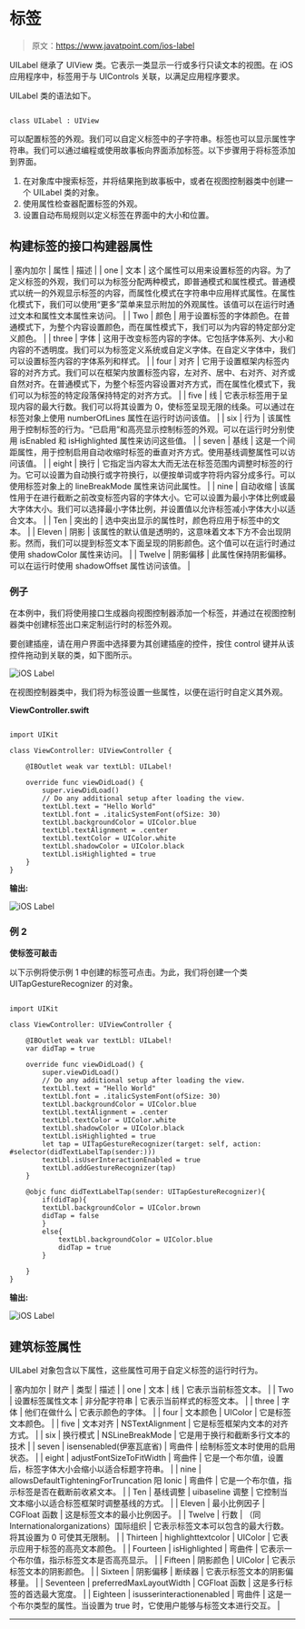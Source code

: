 # 标签

> 原文：<https://www.javatpoint.com/ios-label>

UILabel 继承了 UIView 类。它表示一类显示一行或多行只读文本的视图。在 iOS 应用程序中，标签用于与 UIControls 关联，以满足应用程序要求。

UILabel 类的语法如下。

```

class UILabel : UIView

```

可以配置标签的外观。我们可以自定义标签中的子字符串。标签也可以显示属性字符串。我们可以通过编程或使用故事板向界面添加标签。以下步骤用于将标签添加到界面。

1.  在对象库中搜索标签，并将结果拖到故事板中，或者在视图控制器类中创建一个 UILabel 类的对象。
2.  使用属性检查器配置标签的外观。
3.  设置自动布局规则以定义标签在界面中的大小和位置。

## 构建标签的接口构建器属性

| 塞内加尔 | 属性 | 描述 |
| one | 文本 | 这个属性可以用来设置标签的内容。为了定义标签的外观，我们可以为标签分配两种模式，即普通模式和属性模式。普通模式以统一的外观显示标签的内容，而属性化模式在字符串中应用样式属性。在属性化模式下，我们可以使用“更多”菜单来显示附加的外观属性。该值可以在运行时通过文本和属性文本属性来访问。 |
| Two | 颜色 | 用于设置标签的字体颜色。在普通模式下，为整个内容设置颜色，而在属性模式下，我们可以为内容的特定部分定义颜色。 |
| three | 字体 | 这用于改变标签内容的字体。它包括字体系列、大小和内容的不透明度。我们可以为标签定义系统或自定义字体。在自定义字体中，我们可以设置标签内容的字体系列和样式。 |
| four | 对齐 | 它用于设置框架内标签内容的对齐方式。我们可以在框架内放置标签内容，左对齐、居中、右对齐、对齐或自然对齐。在普通模式下，为整个标签内容设置对齐方式，而在属性化模式下，我们可以为标签的特定段落保持特定的对齐方式。 |
| five | 线 | 它表示标签用于呈现内容的最大行数。我们可以将其设置为 0，使标签呈现无限的线条。可以通过在标签对象上使用 numberOfLines 属性在运行时访问该值。 |
| six | 行为 | 该属性用于控制标签的行为。“已启用”和高亮显示控制标签的外观。可以在运行时分别使用 isEnabled 和 isHighlighted 属性来访问这些值。 |
| seven | 基线 | 这是一个间距属性，用于控制启用自动收缩时标签的垂直对齐方式。使用基线调整属性可以访问该值。 |
| eight | 换行 | 它指定当内容太大而无法在标签范围内调整时标签的行为。它可以设置为自动换行或字符换行，以便按单词或字符将内容分成多行。可以使用标签对象上的 lineBreakMode 属性来访问此属性。 |
| nine | 自动收缩 | 该属性用于在进行截断之前改变标签内容的字体大小。它可以设置为最小字体比例或最大字体大小。我们可以选择最小字体比例，并设置值以允许标签减小字体大小以适合文本。 |
| Ten | 突出的 | 选中突出显示的属性时，颜色将应用于标签中的文本。 |
| Eleven | 阴影 | 该属性的默认值是透明的，这意味着文本下方不会出现阴影。然而，我们可以提到标签文本下面呈现的阴影颜色。这个值可以在运行时通过使用 shadowColor 属性来访问。 |
| Twelve | 阴影偏移 | 此属性保持阴影偏移。可以在运行时使用 shadowOffset 属性访问该值。 |

### 例子

在本例中，我们将使用接口生成器向视图控制器添加一个标签，并通过在视图控制器类中创建标签出口来定制运行时的标签外观。

要创建插座，请在用户界面中选择要为其创建插座的控件，按住 control 键并从该控件拖动到关联的类，如下图所示。

![iOS Label](img/5b676d2383f82fb21f948ffdf3e7dd5f.png)

在视图控制器类中，我们将为标签设置一些属性，以便在运行时自定义其外观。

**ViewController.swift**

```

import UIKit

class ViewController: UIViewController {

    @IBOutlet weak var textLbl: UILabel!

    override func viewDidLoad() {
        super.viewDidLoad()
        // Do any additional setup after loading the view.
        textLbl.text = "Hello World"
        textLbl.font = .italicSystemFont(ofSize: 30)
        textLbl.backgroundColor = UIColor.blue
        textLbl.textAlignment = .center
        textLbl.textColor = UIColor.white
        textLbl.shadowColor = UIColor.black
        textLbl.isHighlighted = true
    }
}

```

**输出:**

![iOS Label](img/c57e61984b6db4c6baa9671831e3bd2a.png)

### 例 2

**使标签可敲击**

以下示例将使示例 1 中创建的标签可点击。为此，我们将创建一个类 UITapGestureRecognizer 的对象。

```

import UIKit

class ViewController: UIViewController {

    @IBOutlet weak var textLbl: UILabel!
    var didTap = true

    override func viewDidLoad() {
        super.viewDidLoad()
        // Do any additional setup after loading the view.
        textLbl.text = "Hello World"
        textLbl.font = .italicSystemFont(ofSize: 30)
        textLbl.backgroundColor = UIColor.blue
        textLbl.textAlignment = .center
        textLbl.textColor = UIColor.white
        textLbl.shadowColor = UIColor.black
        textLbl.isHighlighted = true
        let tap = UITapGestureRecognizer(target: self, action: #selector(didTextLabelTap(sender:)))
        textLbl.isUserInteractionEnabled = true
        textLbl.addGestureRecognizer(tap)
    }

    @objc func didTextLabelTap(sender: UITapGestureRecognizer){
        if(didTap){
        textLbl.backgroundColor = UIColor.brown
        didTap = false
        }
        else{
            textLbl.backgroundColor = UIColor.blue
            didTap = true
        }

    }
}

```

**输出:**

![iOS Label](img/dea3da6575c2098ce8628eec0f23dda3.png)

## 建筑标签属性

UILabel 对象包含以下属性，这些属性可用于自定义标签的运行时行为。

| 塞内加尔 | 财产 | 类型 | 描述 |
| one | 文本 | 线 | 它表示当前标签文本。 |
| Two | 设置标签属性文本 | 非分配字符串 | 它表示当前样式的标签文本。 |
| three | 字体 | 他们在做什么 | 它表示颜色的字体。 |
| four | 文本颜色 | UIColor | 它是标签文本颜色。 |
| five | 文本对齐 | NSTextAlignment | 它是标签框架内文本的对齐方式。 |
| six | 换行模式 | NSLineBreakMode | 它是用于换行和截断多行文本的技术 |
| seven | isensenabled(伊塞瓦底省) | 弯曲件 | 绘制标签文本时使用的启用状态。 |
| eight | adjustFontSizeToFitWidth | 弯曲件 | 它是一个布尔值，设置后，标签字体大小会缩小以适合标题字符串。 |
| nine | allowsDefaultTighteningForTruncation 阳 Ionic | 弯曲件 | 它是一个布尔值，指示标签是否在截断前收紧文本。 |
| Ten | 基线调整 | uibaseline 调整 | 它控制当文本缩小以适合标签框架时调整基线的方式。 |
| Eleven | 最小比例因子 | CGFloat 函数 | 这是标签文本的最小比例因子。 |
| Twelve | 行数 | （同 Internationalorganizations）国际组织 | 它表示标签文本可以包含的最大行数。将其设置为 0 可使其无限制。 |
| Thirteen | highlighttextcolor | UIColor | 它表示应用于标签的高亮文本颜色。 |
| Fourteen | isHighlighted | 弯曲件 | 它表示一个布尔值，指示标签文本是否高亮显示。 |
| Fifteen | 阴影颜色 | UIColor | 它表示标签文本的阴影颜色。 |
| Sixteen | 阴影偏移 | 断续器 | 它表示标签文本的阴影偏移量。 |
| Seventeen | preferredMaxLayoutWidth | CGFloat 函数 | 这是多行标签的首选最大宽度。 |
| Eighteen | isusserinteractionenabled | 弯曲件 | 这是一个布尔类型的属性。当设置为 true 时，它使用户能够与标签文本进行交互。 |

* * *